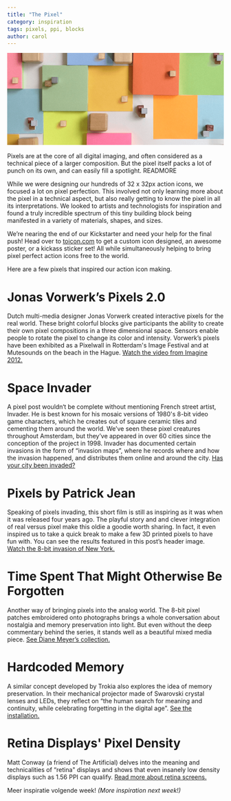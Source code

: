 ```yaml
---
title: "The Pixel"
category: inspiration
tags: pixels, ppi, blocks
author: carol
---
```


![Pixel inspiration](05-02-links/main.png)

Pixels are at the core of all digital imaging, and often considered as a technical piece of a larger composition. But the pixel itself packs a lot of punch on its own, and can easily fill a spotlight. READMORE

While we were designing our hundreds of 32 x 32px action icons, we focused a lot on pixel perfection. This involved not only learning more about the pixel in a technical aspect, but also really getting to know the pixel in all its interpretations. We looked to artists and technologists for inspiration and found a truly incredible spectrum of this tiny building block being manifested in a variety of materials, shapes, and sizes. 

We’re nearing the end of our Kickstarter and need your help for the final push! Head over to [toicon.com](http://www.toicon.com) to get a custom icon designed, an awesome poster, or a kickass sticker set! All while simultaneously helping to bring pixel perfect action icons free to the world. 

Here are a few pixels that inspired our action icon making. 

# Jonas Vorwerk’s Pixels 2.0
Dutch multi-media designer Jonas Vorwerk created interactive pixels for the real world. These bright colorful blocks give participants the ability to create their own pixel compositions in a three dimensional space. Sensors enable people to rotate the pixel to change its color and intensity. Vorwerk’s pixels have been exhibited as a Pixelwall in Rotterdam's Image Festival and at Mutesounds on the beach in the Hague. [Watch the video from Imagine 2012.](http://vimeo.com/39435007)

# Space Invader
A pixel post wouldn‘t be complete without mentioning French street artist, Invader. He is best known for his mosaic versions of 1980's 8-bit video game characters, which he creates out of square ceramic tiles and cementing them around the world. We’ve seen these pixel creatures throughout Amsterdam, but they’ve appeared in over 60 cities since the conception of the project in 1998. Invader has documented certain invasions in the form of “invasion maps”, where he records where and how the invasion happened, and distributes them online and around the city. [Has your city been invaded?](http://www.space-invaders.com/som.html)

# Pixels by Patrick Jean
Speaking of pixels invading, this short film is still as inspiring as it was when it was released four years ago. The playful story and and clever integration of real versus pixel make this oldie a goodie worth sharing. In fact, it even inspired us to take a quick break to make a few 3D printed pixels to have fun with. You can see the results featured in this post’s header image. [Watch the 8-bit invasion of New York.](http://vimeo.com/10829255)

# Time Spent That Might Otherwise Be Forgotten
Another way of bringing pixels into the analog world. The 8-bit pixel patches embroidered onto photographs brings a whole conversation about nostalgia and memory preservation into light. But even without the deep commentary behind the series, it stands well as a beautiful mixed media piece. [See Diane Meyer’s collection.](http://www.dianemeyer.net/sewing/time_spent_that_might_otherwise_be_forgotten/Sewn.html)

# Hardcoded Memory
A similar concept developed by Trokia also explores the idea of memory preservation. In their mechanical projector made of Swarovski crystal lenses and LEDs, they reflect on “the human search for meaning and continuity, while celebrating forgetting in the digital age”. [See the installation.](http://www.dezeen.com/2012/09/13/hardcoded-memory-by-troika/)

# Retina Displays' Pixel Density
Matt Conway (a friend of The Artificial) delves into the meaning and technicalities of “retina" displays and shows that even insanely low density displays such as 1.56 PPI can qualify. [Read more about retina screens.](http://simplecontraption.com/2013/10/15/retina-at-under-2-dpi/)

Meer inspiratie volgende week! _(More inspiration next week!)_
